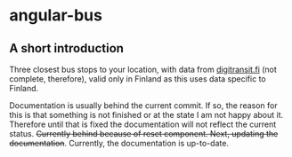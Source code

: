 # angular-bus

## A short introduction

Three closest bus stops to your location, with data from [digitransit.fi](https://digitransit.fi) (not complete, therefore), valid only in Finland as this uses data specific to Finland.

Documentation is usually behind the current commit. If so, the reason for this is that something is not finished or at the state I am not happy about it. Therefore until that is fixed the documentation will not reflect the current status. ~~Currently behind because of reset component. Next, updating the documentation~~. Currently, the documentation is up-to-date.